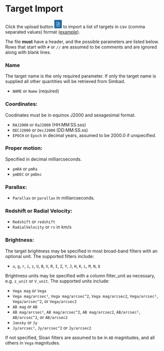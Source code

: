 # Target Import

Click the upload button ![upload](upload.png) to import a list of targets in csv (comma separated values) format
([example](https://raw.githubusercontent.com/gemini-hlsw/explore-help-docs/main/target/main/targets.csv)).

The file **must** have a header, and the possible parameters are listed below.
Rows that start with `#` or `//` are assumed to be comments and are ignored along with blank lines.

### Name

The target name is the only required parameter.
If only the target name is supplied all other quantities will be retrieved from Simbad.

* `NAME` or `Name` (required)

### Coordinates:

Coodinates must be in equinox J2000 and sexagesimal format.

* `RAJ2000` or `RaJ2000` (HH:MM:SS.sss)
* `DECJ2000` or `DecJ2000` (DD:MM:SS.ss)
* `EPOCH` or `Epoch` in decimal years, assumed to be 2000.0 if unspecified.

### Proper motion:

Specified in decimal milliarcseconds.

* `pmRA` or `pmRa`
* `pmDEC` or `pmDec`

### Parallax:

* `Parallax` or `parallax` in milliarcseconds.

### Redshift or Radial Velocity:
* `Redshift` or `redshift`
* `RadialVelocity` or `rv` in km/s

### Brightness:

The target brightness may be specified in most broad-band filters with an optional unit.
The supported filters include:
* `u`, `g`, `r`, `i`, `z`, `U`, `B`, `V`, `R`, `I`, `Z`, `Y`, `J`, `H`, `K`, `L`, `M`, `N`, `Q`

Brightness units may be specified with a column filter_unit as necessary, e.g. `z_unit` or `V_unit`.
The supported units include:
* `Vega mag` or `Vega`
* `Vega mag/arcsec²`, `Vega mag/arcsec^2`, `Vega mag/arcsec2`, `Vega/arcsec²`, `Vega/arcsec^2`, or `Vega/arcsec2`
* `AB mag` or `AB`
* `AB mag/arcsec²`, `AB mag/arcsec^2`, `AB mag/arcsec2`, `AB/arcsec²`, `AB/arcsec^2`, or `AB/arcsec2` 
* `Jansky` or `Jy`
* `Jy/arcsec²`, `Jy/arcsec^2` or `Jy/arcsec2`

If not specified, Sloan filters are assumed to be in `AB` magnitudes, and all others in `Vega` magnitudes.

